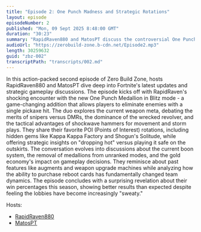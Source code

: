 ```yaml
---
title: "Episode 2: One Punch Madness and Strategic Rotations"
layout: episode
episodeNumber: 2
published: "Mon, 09 Sept 2025 8:48:00 GMT"
duration: "30:23"
summary: "RapidRaven880 and MatosPT discuss the controversial One Punch Medallion in Blitz, analyze the current weapon meta and POI strategies, and explore how recent changes to boons, gold economy, and matchmaking have made Fortnite more challenging but rewarding this season."
audioUrl: "https://zerobuild-zone.b-cdn.net/Episode2.mp3"
length: 30259632
guid: "zbz-002"
transcriptPath: "transcripts/002.md"
---
```


In this action-packed second episode of Zero Build Zone, hosts RapidRaven880 and MatosPT dive deep into Fortnite's latest updates and strategic gameplay discussions. The episode kicks off with RapidRaven's shocking encounter with the new One Punch Medallion in Blitz mode - a game-changing addition that allows players to eliminate enemies with a single pickaxe hit.
The duo explores the current weapon meta, debating the merits of snipers versus DMRs, the dominance of the wrecked revolver, and the tactical advantages of shockwave hammers for movement and storm plays. They share their favorite POI (Points of Interest) rotations, including hidden gems like Kappa Kappa Factory and Shogun's Solitude, while offering strategic insights on "dropping hot" versus playing it safe on the outskirts.
The conversation evolves into discussions about the current boon system, the removal of medallions from unranked modes, and the gold economy's impact on gameplay decisions. They reminisce about past features like augments and weapon upgrade machines while analyzing how the ability to purchase reboot cards has fundamentally changed team dynamics. The episode concludes with a surprising revelation about their win percentages this season, showing better results than expected despite feeling the lobbies have become increasingly "sweaty."

Hosts:
- [RapidRaven880](https://fortnitetracker.com/profile/all/RapidRaven880%20YT)
- [MatosPT](https://fortnitetracker.com/profile/all/psn(MatosPT))
